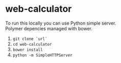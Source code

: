 web-calculator
=================

To run this locally you can use Python simple server. <br />
Polymer depencies managed with bower.

<ol>
	<li><code>git clone `url`</code></li>
	<li><code>cd web-calculator</code></li>
	<li><code>bower install</code></li>
	<li><code>python -m SimpleHTTPServer</code></li>
</ol>
